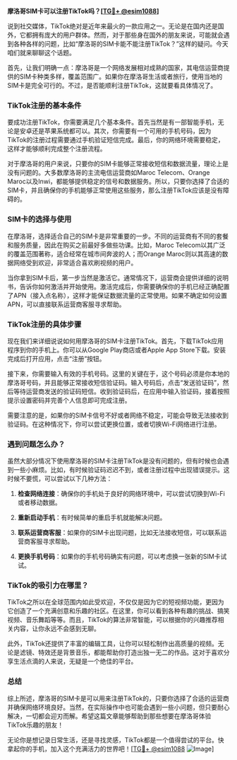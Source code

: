 **摩洛哥SIM卡可以注册TikTok吗？[[TG💪+ @esim1088](https://t.me/s/esim1088)]**

说到社交媒体，TikTok绝对是近年来最火的一款应用之一。无论是在国内还是国外，它都拥有庞大的用户群体。然而，对于那些身在国外的朋友来说，可能就会遇到各种各样的问题，比如“摩洛哥的SIM卡能不能注册TikTok？”这样的疑问。今天咱们就来聊聊这个话题。

首先，让我们明确一点：摩洛哥是一个网络发展相对成熟的国家，其电信运营商提供的SIM卡种类多样，覆盖范围广。如果你在摩洛哥生活或者旅行，使用当地的SIM卡是完全可行的。不过，是否能顺利注册TikTok，这就要看具体情况了。

### TikTok注册的基本条件

要成功注册TikTok，你需要满足几个基本条件。首先当然是有一部智能手机，无论是安卓还是苹果系统都可以。其次，你需要有一个可用的手机号码，因为TikTok的注册过程需要通过手机验证短信完成。最后，你的网络环境需要稳定，这样才能够顺利完成整个注册流程。

对于摩洛哥的用户来说，只要你的SIM卡能够正常接收短信和数据流量，理论上是没有问题的。大多数摩洛哥的主流电信运营商如Maroc Telecom、Orange Maroc以及Inwi，都能够提供稳定的信号和数据服务。所以，只要你选择了合适的SIM卡，并且确保你的手机能够正常使用这些服务，那么注册TikTok应该是没有障碍的。

### SIM卡的选择与使用

在摩洛哥，选择适合自己的SIM卡是非常重要的一步。不同的运营商有不同的套餐和服务质量，因此在购买之前最好多做些功课。比如，Maroc Telecom以其广泛的覆盖范围著称，适合经常在城市间奔波的人；而Orange Maroc则以其高速的数据网络受到欢迎，非常适合喜欢刷视频的用户。

当你拿到SIM卡后，第一步当然是激活它。通常情况下，运营商会提供详细的说明书，告诉你如何激活并开始使用。激活完成后，你需要确保你的手机已经正确配置了APN（接入点名称），这样才能保证数据流量的正常使用。如果不确定如何设置APN，可以直接联系运营商客服寻求帮助。

### TikTok注册的具体步骤

现在我们来详细说说如何用摩洛哥的SIM卡注册TikTok。首先，下载TikTok应用程序到你的手机上。你可以从Google Play商店或者Apple App Store下载。安装完成后打开应用，点击“注册”按钮。

接下来，你需要输入有效的手机号码。这里的关键在于，这个号码必须是你本地的摩洛哥号码，并且能够正常接收短信验证码。输入号码后，点击“发送验证码”，然后等待运营商发送的验证码短信。收到验证码后，在应用中输入验证码，接着按照提示设置密码并完善个人信息即可完成注册。

需要注意的是，如果你的SIM卡信号不好或者网络不稳定，可能会导致无法接收到验证码。在这种情况下，你可以尝试更换位置，或者切换Wi-Fi网络进行注册。

### 遇到问题怎么办？

虽然大部分情况下使用摩洛哥的SIM卡注册TikTok是没有问题的，但有时候也会遇到一些小麻烦。比如，有时候验证码迟迟不到，或者注册过程中出现错误提示。这时候不要慌，可以尝试以下几种方法：

1. **检查网络连接**：确保你的手机处于良好的网络环境中，可以尝试切换到Wi-Fi或者移动数据。
   
2. **重新启动手机**：有时候简单的重启手机就能解决问题。

3. **联系运营商客服**：如果你的SIM卡出现问题，比如无法接收短信，可以联系运营商客服寻求帮助。

4. **更换手机号码**：如果你的手机号码确实有问题，可以考虑换一张新的SIM卡试试。

### TikTok的吸引力在哪里？

TikTok之所以在全球范围内如此受欢迎，不仅仅是因为它的短视频功能，更因为它创造了一个充满创意和乐趣的社区。在这里，你可以看到各种有趣的挑战、搞笑视频、音乐舞蹈等等。而且，TikTok的算法非常智能，可以根据你的兴趣推荐相关内容，让你永远不会感到无聊。

此外，TikTok还提供了丰富的编辑工具，让你可以轻松制作出高质量的视频。无论是滤镜、特效还是背景音乐，都能帮助你打造出独一无二的作品。这对于喜欢分享生活点滴的人来说，无疑是一个绝佳的平台。

### 总结

综上所述，摩洛哥的SIM卡是可以用来注册TikTok的，只要你选择了合适的运营商并确保网络环境良好。当然，在实际操作中也可能会遇到一些小问题，但只要耐心解决，一切都会迎刃而解。希望这篇文章能够帮助到那些想要在摩洛哥体验TikTok乐趣的朋友！

无论你是想记录日常生活，还是寻找灵感，TikTok都是一个值得尝试的平台。快拿起你的手机，加入这个充满活力的世界吧！[[TG💪+ @esim1088](https://t.me/s/esim1088) ![Image](https://i.postimg.cc/4NQfJmqS/Snipaste-2025-05-13-00-14-12.png)]